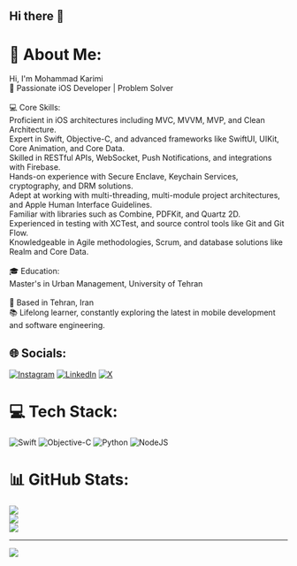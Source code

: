 ## Hi there 👋

# 💫 About Me:
 Hi, I'm Mohammad Karimi<br>🚀 Passionate iOS Developer | Problem Solver<br><br>💻 Core Skills:<br>Proficient in iOS architectures including MVC, MVVM, MVP, and Clean Architecture.<br>Expert in Swift, Objective-C, and advanced frameworks like SwiftUI, UIKit, Core Animation, and Core Data.<br>Skilled in RESTful APIs, WebSocket, Push Notifications, and integrations with Firebase.<br>Hands-on experience with Secure Enclave, Keychain Services, cryptography, and DRM solutions.<br>Adept at working with multi-threading, multi-module project architectures, and Apple Human Interface Guidelines.<br>Familiar with libraries such as Combine, PDFKit, and Quartz 2D.<br>Experienced in testing with XCTest, and source control tools like Git and Git Flow.<br>Knowledgeable in Agile methodologies, Scrum, and database solutions like Realm and Core Data.<br><br>🎓 Education:<br>Master's in Urban Management, University of Tehran<br><br>📍 Based in Tehran, Iran<br>📚 Lifelong learner, constantly exploring the latest in mobile development and software engineering.


## 🌐 Socials:
[![Instagram](https://img.shields.io/badge/Instagram-%23E4405F.svg?logo=Instagram&logoColor=white)](https://instagram.com/sothesom) [![LinkedIn](https://img.shields.io/badge/LinkedIn-%230077B5.svg?logo=linkedin&logoColor=white)](https://linkedin.com/in/sothesom) [![X](https://img.shields.io/badge/X-black.svg?logo=X&logoColor=white)](https://x.com/sothesom) 

# 💻 Tech Stack:
![Swift](https://img.shields.io/badge/swift-F54A2A?style=for-the-badge&logo=swift&logoColor=white) ![Objective-C](https://img.shields.io/badge/OBJECTIVE--C-%233A95E3.svg?style=for-the-badge&logo=apple&logoColor=white) ![Python](https://img.shields.io/badge/python-3670A0?style=for-the-badge&logo=python&logoColor=ffdd54) ![NodeJS](https://img.shields.io/badge/node.js-6DA55F?style=for-the-badge&logo=node.js&logoColor=white)
# 📊 GitHub Stats:
![](https://github-readme-stats.vercel.app/api?username=sotheso&theme=dark&hide_border=false&include_all_commits=true&count_private=false)<br/>
![](https://github-readme-streak-stats.herokuapp.com/?user=sotheso&theme=dark&hide_border=false)<br/>
![](https://github-readme-stats.vercel.app/api/top-langs/?username=sotheso&theme=dark&hide_border=false&include_all_commits=true&count_private=false&layout=compact)

---
[![](https://visitcount.itsvg.in/api?id=sotheso&icon=2&color=1)](https://visitcount.itsvg.in)

<!-- Proudly created with GPRM ( https://gprm.itsvg.in ) -->
<!--
**sotheso/sotheso** is a ✨ _special_ ✨ repository because its `README.md` (this file) appears on your GitHub profile.

Here are some ideas to get you started:

- 🔭 I’m currently working on ...
- 🌱 I’m currently learning ...
- 👯 I’m looking to collaborate on ...
- 🤔 I’m looking for help with ...
- 💬 Ask me about ...
- 📫 How to reach me: ...
- 😄 Pronouns: ...
- ⚡ Fun fact: ...
-->
